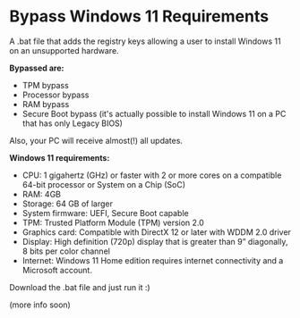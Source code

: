 # Bypass Windows 11 Requirements
A .bat file that adds the registry keys allowing a user to install Windows 11 on an unsupported hardware.

**Bypassed are:**
- TPM bypass
- Processor bypass
- RAM bypass
- Secure Boot bypass (it's actually possible to install Windows 11 on a PC that has only Legacy BIOS)

Also, your PC will receive almost(!) all updates.


**Windows 11 requirements:**
- CPU: 1 gigahertz (GHz) or faster with 2 or more cores on a compatible 64-bit processor or System on a Chip (SoC)
- RAM: 4GB
- Storage: 64 GB of larger
- System firmware: UEFI, Secure Boot capable
- TPM: Trusted Platform Module (TPM) version 2.0
- Graphics card: Compatible with DirectX 12 or later with WDDM 2.0 driver
- Display: High definition (720p) display that is greater than 9” diagonally, 8 bits per color channel
- Internet: Windows 11 Home edition requires internet connectivity and a Microsoft account.

Download the .bat file and just run it :) 

(more info soon)
